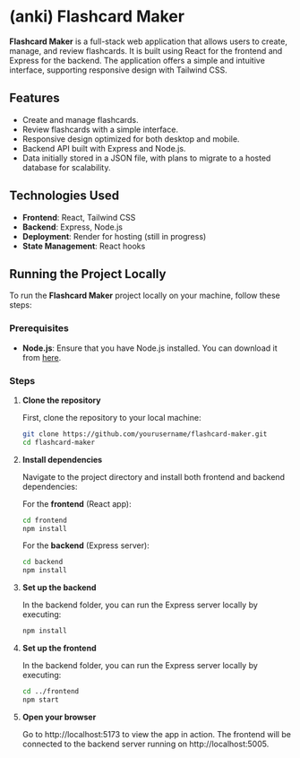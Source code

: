 # (anki) Flashcard Maker

**Flashcard Maker** is a full-stack web application that allows users to create, manage, and review flashcards. It is built using React for the frontend and Express for the backend. The application offers a simple and intuitive interface, supporting responsive design with Tailwind CSS.

## Features
- Create and manage flashcards.
- Review flashcards with a simple interface.
- Responsive design optimized for both desktop and mobile.
- Backend API built with Express and Node.js.
- Data initially stored in a JSON file, with plans to migrate to a hosted database for scalability.

## Technologies Used
- **Frontend**: React, Tailwind CSS
- **Backend**: Express, Node.js
- **Deployment**: Render for hosting (still in progress)
- **State Management**: React hooks

## Running the Project Locally

To run the **Flashcard Maker** project locally on your machine, follow these steps:

### Prerequisites
- **Node.js**: Ensure that you have Node.js installed. You can download it from [here](https://nodejs.org/).

### Steps
1. **Clone the repository**

   First, clone the repository to your local machine:

   ```bash
   git clone https://github.com/yourusername/flashcard-maker.git
   cd flashcard-maker
   ```
   
2. **Install dependencies**

   Navigate to the project directory and install both frontend and backend dependencies:

   For the **frontend** (React app):
   
   ```bash
   cd frontend
   npm install
   ```
   For the **backend** (Express server):
   ```bash
   cd backend
   npm install
   ```

3. **Set up the backend**

   In the backend folder, you can run the Express server locally by executing:
   ```bash
   npm install
   ```
4. **Set up the frontend**

   In the backend folder, you can run the Express server locally by executing:

   ```bash
   cd ../frontend
   npm start
   ```
5. **Open your browser**

   Go to http://localhost:5173 to view the app in action. The frontend will be connected to the backend server running on   http://localhost:5005.

